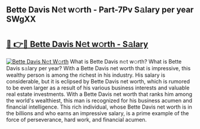 ## Bette Davis N𝚎t w𝚘rth - Part-7Pv S𝚊lary per year SWgXX

# <h2><a href="http://gc0dvbl.nevu.top/?p=Bette+Davis">🔗 👉🔴 Bette Davis N𝚎t w𝚘rth - S𝚊lary</a></h2>

[![Bette Davis N𝚎t W𝚘rth](https://i.imgur.com/Oavwk0R.jpeg)](http://gc0dvbl.nevu.top/?p=Bette+Davis)
What is Bette Davis n𝚎t w𝚘rth? What is Bette Davis s𝚊lary per year?
With a Bette Davis net worth that is impressive, this wealthy person is among the richest in his industry. His salary is considerable, but it is eclipsed by Bette Davis net worth, which is rumored to be even larger as a result of his various business interests and valuable real estate investments. With a Bette Davis net worth that ranks him among the world's wealthiest, this man is recognized for his business acumen and financial intelligence. This rich individual, whose Bette Davis net worth is in the billions and who earns an impressive salary, is a prime example of the force of perseverance, hard work, and financial acumen.
